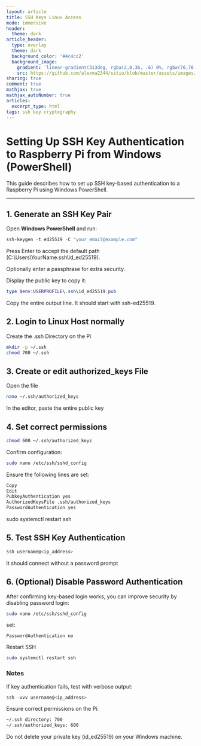 ```yaml
---
layout: article
title: SSH Keys Linux Access
mode: immersive
header:
  theme: dark
article_header:
  type: overlay
  theme: dark
  background_color: '#4c4cc2'
  background_image:
    gradient: 'linear-gradient(313deg, rgba(2,0,36, .6) 0%, rgba(76,76,194, .6) 47%, rgba(0,212,255, .6) 100%)'
    src: https://github.com/alexma2344/sitio/blob/master/assets/images/rainbows.jpg?raw=true"
sharing: true
comment: true
mathjax: true
mathjax_autoNumber: true
articles:
  excerpt_type: html
tags: ssh key cryptography
---
```


<!--more-->

# Setting Up SSH Key Authentication to Raspberry Pi from Windows (PowerShell)

This guide describes how to set up SSH key-based authentication to a Raspberry Pi using Windows PowerShell.  

---

## 1. Generate an SSH Key Pair

Open **Windows PowerShell** and run:

```powershell
ssh-keygen -t ed25519 -C "your_email@example.com"
```

Press Enter to accept the default path (C:\Users\YourName\.ssh\id_ed25519).

Optionally enter a passphrase for extra security.

Display the public key to copy it:

```powershell
type $env:USERPROFILE\.ssh\id_ed25519.pub
```
Copy the entire output line. It should start with ssh-ed25519.

## 2. Login to Linux Host normally

Create the .ssh Directory on the Pi

```bash
mkdir -p ~/.ssh
chmod 700 ~/.ssh
```

## 3. Create or edit **authorized_keys** File

Open the file

```bash
nano ~/.ssh/authorized_keys
```

In the editor, paste the entire public key

## 4. Set correct permissions

```bash
chmod 600 ~/.ssh/authorized_keys
```

Confirm configuration:

```bash
sudo nano /etc/ssh/sshd_config
```

Ensure the following lines are set:

```bash
Copy
Edit
PubkeyAuthentication yes
AuthorizedKeysFile .ssh/authorized_keys
PasswordAuthentication yes
```
sudo systemctl restart ssh


## 5. Test SSH Key Authentication

```powershell
ssh username@<ip_address>
```

It should connect without a password prompt

## 6. (Optional) Disable Password Authentication


After confirming key-based login works, you can improve security by disabling password login:

```bash
sudo nano /etc/ssh/sshd_config
```

set:
```nginx
PasswordAuthentication no
```

Restart SSH

```bash
sudo systemctl restart ssh
```

### Notes
If key authentication fails, test with verbose output:

```powershell
ssh -vvv username@<ip_address>
```

Ensure correct permissions on the Pi:

```bash
~/.ssh directory: 700
~/.ssh/authorized_keys: 600
```
Do not delete your private key (id_ed25519) on your Windows machine.
